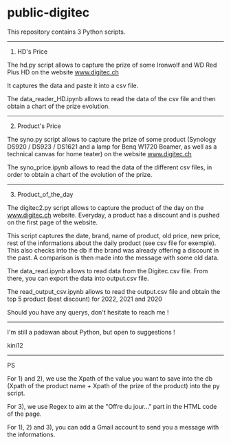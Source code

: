# public-digitec

This repository contains 3 Python scripts.

________________________________________________________________________________________________________________________________________________________________

1) HD's Price

The hd.py script allows to capture the prize of some Ironwolf and WD Red Plus HD on the website www.digitec.ch

It captures the data and paste it into a csv file.

The data_reader_HD.ipynb allows to read the data of the csv file and then obtain a chart of the prize evolution.

________________________________________________________________________________________________________________________________________________________________

2) Product's Price

The syno.py script allows to capture the prize of some product (Synology DS920 / DS923 / DS1621 and a lamp for Benq W1720 Beamer, as well as a technical canvas for 
home teater) on the website www.digitec.ch

The syno_price.ipynb allows to read the data of the different csv files, in order to obtain a chart of the evolution of the prize.

________________________________________________________________________________________________________________________________________________________________

3) Product_of_the_day

The digitec2.py script allows to capture the product of the day on the www.digitec.ch website. Everyday, a product has a discount and is pushed on the first page of the website.

This script captures the date, brand, name of product, old price, new price, rest of the informations about the daily product (see csv file for exemple). 
This also checks into the db if the brand was already offering a discount in the past. A comparison is then made into the message with some old data.

The data_read.ipynb allows to read data from the Digitec.csv file. From there, you can export the data into output.csv file.

The read_output_csv.ipynb allows to read the output.csv file and obtain the top 5 product (best discount) for 2022, 2021 and 2020

Should you have any querys, don't hesitate to reach me ! 

________________________________________________________________________________________________________________________________________________________________




I'm still a padawan about Python, but open to suggestions !

kini12

________________________________________________________________________________________________________________________________________________________________

PS

For 1) and 2), we use the Xpath of the value you want to save into the db (Xpath of the product name + Xpath of the prize of the product) into the py script.

For 3), we use Regex to aim at the "Offre du jour..." part in the HTML code of the page.

For 1), 2) and 3), you can add a Gmail account to send you a message with the informations.


